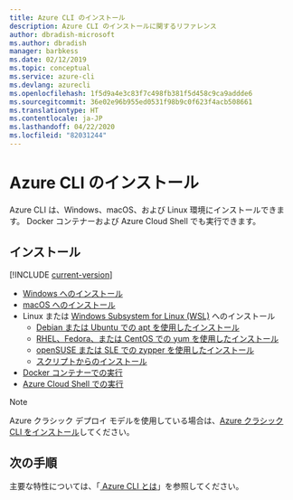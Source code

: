 ```yaml
---
title: Azure CLI のインストール
description: Azure CLI のインストールに関するリファレンス
author: dbradish-microsoft
ms.author: dbradish
manager: barbkess
ms.date: 02/12/2019
ms.topic: conceptual
ms.service: azure-cli
ms.devlang: azurecli
ms.openlocfilehash: 1f5d9a4e3c83f7c498fb381f5d458c9ca9addde6
ms.sourcegitcommit: 36e02e96b955ed0531f98b9c0f623f4acb508661
ms.translationtype: HT
ms.contentlocale: ja-JP
ms.lasthandoff: 04/22/2020
ms.locfileid: "82031244"
---
```

# <a name="install-the-azure-cli"></a>Azure CLI のインストール

Azure CLI は、Windows、macOS、および Linux 環境にインストールできます。  Docker コンテナーおよび Azure Cloud Shell でも実行できます。

## <a name="install"></a>インストール

[!INCLUDE [current-version](includes/current-version.md)]

* [Windows へのインストール](install-azure-cli-windows.md)
* [macOS へのインストール](install-azure-cli-macos.md)
* Linux または [Windows Subsystem for Linux (WSL)](/windows/wsl/about) へのインストール
  * [Debian または Ubuntu での apt を使用したインストール](install-azure-cli-apt.md)
  * [RHEL、Fedora、または CentOS での yum を使用したインストール](install-azure-cli-yum.md)
  * [openSUSE または SLE での zypper を使用したインストール](install-azure-cli-zypper.md)
  * [スクリプトからのインストール](install-azure-cli-linux.md)
* [Docker コンテナーでの実行](run-azure-cli-docker.md)
* [Azure Cloud Shell での実行](/azure/cloud-shell/quickstart)

> [!NOTE]
> Azure クラシック デプロイ モデルを使用している場合は、[Azure クラシック CLI をインストール](install-classic-cli.md)してください。

## <a name="next-steps"></a>次の手順

主要な特性については、「[ Azure CLI とは](what-is-azure-cli.md)」を参照してください。
